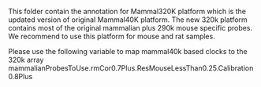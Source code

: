 This folder contain the annotation for Mammal320K platform which is the updated version of original Mammal40K platform. 
The new 320k platform contains most of the original mammalian plus 290k mouse specific probes. We recommend to use this platform for mouse and rat samples.

Please use the following variable to map mammal40k based clocks to the 320k array
mammalianProbesToUse.rmCor0.7Plus.ResMouseLessThan0.25.Calibration0.8Plus 
